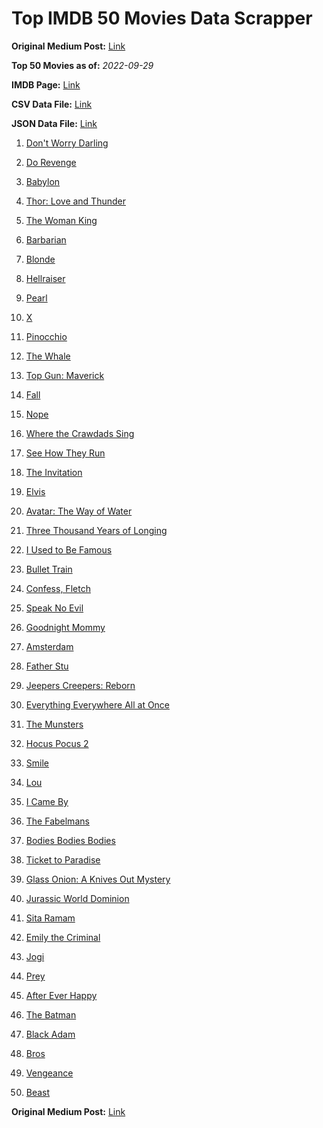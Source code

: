 # Top IMDB 50 Movies Data Scrapper

**Original Medium Post:** [Link](https://medium.com/@nishantsahoo/which-movie-should-i-watch-5c83a3c0f5b1) 

**Top 50 Movies as of:** _2022-09-29_

**IMDB Page:** [Link](http://www.imdb.com/search/title?release_date=2022,2022&title_type=feature)

**CSV Data File:** [Link](/Data/data.csv)

**JSON Data File:** [Link](/Data/data.json)

1. [Don't Worry Darling](https://www.imdb.com/title/tt10731256/?ref_=adv_li_tt)

2. [Do Revenge](https://www.imdb.com/title/tt13327038/?ref_=adv_li_tt)

3. [Babylon](https://www.imdb.com/title/tt10640346/?ref_=adv_li_tt)

4. [Thor: Love and Thunder](https://www.imdb.com/title/tt10648342/?ref_=adv_li_tt)

5. [The Woman King](https://www.imdb.com/title/tt8093700/?ref_=adv_li_tt)

6. [Barbarian](https://www.imdb.com/title/tt15791034/?ref_=adv_li_tt)

7. [Blonde](https://www.imdb.com/title/tt1655389/?ref_=adv_li_tt)

8. [Hellraiser](https://www.imdb.com/title/tt0887261/?ref_=adv_li_tt)

9. [Pearl](https://www.imdb.com/title/tt18925334/?ref_=adv_li_tt)

10. [X](https://www.imdb.com/title/tt13560574/?ref_=adv_li_tt)

11. [Pinocchio](https://www.imdb.com/title/tt4593060/?ref_=adv_li_tt)

12. [The Whale](https://www.imdb.com/title/tt13833688/?ref_=adv_li_tt)

13. [Top Gun: Maverick](https://www.imdb.com/title/tt1745960/?ref_=adv_li_tt)

14. [Fall](https://www.imdb.com/title/tt15325794/?ref_=adv_li_tt)

15. [Nope](https://www.imdb.com/title/tt10954984/?ref_=adv_li_tt)

16. [Where the Crawdads Sing](https://www.imdb.com/title/tt9411972/?ref_=adv_li_tt)

17. [See How They Run](https://www.imdb.com/title/tt13640696/?ref_=adv_li_tt)

18. [The Invitation](https://www.imdb.com/title/tt12873562/?ref_=adv_li_tt)

19. [Elvis](https://www.imdb.com/title/tt3704428/?ref_=adv_li_tt)

20. [Avatar: The Way of Water](https://www.imdb.com/title/tt1630029/?ref_=adv_li_tt)

21. [Three Thousand Years of Longing](https://www.imdb.com/title/tt9198364/?ref_=adv_li_tt)

22. [I Used to Be Famous](https://www.imdb.com/title/tt15807910/?ref_=adv_li_tt)

23. [Bullet Train](https://www.imdb.com/title/tt12593682/?ref_=adv_li_tt)

24. [Confess, Fletch](https://www.imdb.com/title/tt12718300/?ref_=adv_li_tt)

25. [Speak No Evil](https://www.imdb.com/title/tt14253846/?ref_=adv_li_tt)

26. [Goodnight Mommy](https://www.imdb.com/title/tt9000184/?ref_=adv_li_tt)

27. [Amsterdam](https://www.imdb.com/title/tt10304142/?ref_=adv_li_tt)

28. [Father Stu](https://www.imdb.com/title/tt14439896/?ref_=adv_li_tt)

29. [Jeepers Creepers: Reborn](https://www.imdb.com/title/tt14121726/?ref_=adv_li_tt)

30. [Everything Everywhere All at Once](https://www.imdb.com/title/tt6710474/?ref_=adv_li_tt)

31. [The Munsters](https://www.imdb.com/title/tt14813212/?ref_=adv_li_tt)

32. [Hocus Pocus 2](https://www.imdb.com/title/tt11909878/?ref_=adv_li_tt)

33. [Smile](https://www.imdb.com/title/tt15474916/?ref_=adv_li_tt)

34. [Lou](https://www.imdb.com/title/tt5315210/?ref_=adv_li_tt)

35. [I Came By](https://www.imdb.com/title/tt15083184/?ref_=adv_li_tt)

36. [The Fabelmans](https://www.imdb.com/title/tt14208870/?ref_=adv_li_tt)

37. [Bodies Bodies Bodies](https://www.imdb.com/title/tt8110652/?ref_=adv_li_tt)

38. [Ticket to Paradise](https://www.imdb.com/title/tt14109724/?ref_=adv_li_tt)

39. [Glass Onion: A Knives Out Mystery](https://www.imdb.com/title/tt11564570/?ref_=adv_li_tt)

40. [Jurassic World Dominion](https://www.imdb.com/title/tt8041270/?ref_=adv_li_tt)

41. [Sita Ramam](https://www.imdb.com/title/tt20850406/?ref_=adv_li_tt)

42. [Emily the Criminal](https://www.imdb.com/title/tt15255876/?ref_=adv_li_tt)

43. [Jogi](https://www.imdb.com/title/tt21848358/?ref_=adv_li_tt)

44. [Prey](https://www.imdb.com/title/tt11866324/?ref_=adv_li_tt)

45. [After Ever Happy](https://www.imdb.com/title/tt13070038/?ref_=adv_li_tt)

46. [The Batman](https://www.imdb.com/title/tt1877830/?ref_=adv_li_tt)

47. [Black Adam](https://www.imdb.com/title/tt6443346/?ref_=adv_li_tt)

48. [Bros](https://www.imdb.com/title/tt9731598/?ref_=adv_li_tt)

49. [Vengeance](https://www.imdb.com/title/tt11976532/?ref_=adv_li_tt)

50. [Beast](https://www.imdb.com/title/tt13223398/?ref_=adv_li_tt)

**Original Medium Post:** [Link](https://medium.com/@nishantsahoo/which-movie-should-i-watch-5c83a3c0f5b1) 
